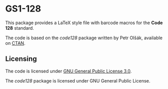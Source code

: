# GS1-128
This package provides a LaTeX style file with barcode macros for the
**Code 128** standard.

The code is based on the _code128_ package written by Petr Olšák, available on
[CTAN](https://ctan.org/pkg/code128). 

## Licensing
The code is licensed under [GNU General Public License 3.0](./LICENSE).

The _code128_ package is licensed under GNU General Public License.
